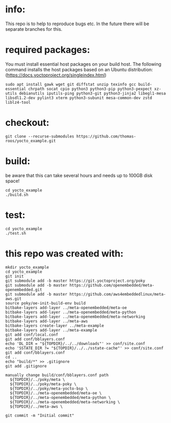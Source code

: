 # info:
This repo is to help to reproduce bugs etc.
In the future there will be separate branches for this.

# required packages:
You must install essential host packages on your build host. The following command installs the host packages based on an Ubuntu distribution: (https://docs.yoctoproject.org/singleindex.html)
```
sudo apt install gawk wget git diffstat unzip texinfo gcc build-essential chrpath socat cpio python3 python3-pip python3-pexpect xz-utils debianutils iputils-ping python3-git python3-jinja2 libegl1-mesa libsdl1.2-dev pylint3 xterm python3-subunit mesa-common-dev zstd liblz4-tool
```
# checkout:
```
git clone --recurse-submodules https://github.com/thomas-roos/yocto_example.git
```
# build:
be aware that this can take several hours and needs up to 100GB disk space!
```
cd yocto_example
./build.sh
```
# test:
```
cd yocto_example
./test.sh
```
# this repo was created with:
```
mkdir yocto_example
cd yocto_example
git init
git submodule add -b master https://git.yoctoproject.org/poky
git submodule add -b master https://github.com/openembedded/meta-openembedded.git 
git submodule add -b master https://github.com/aws4embeddedlinux/meta-aws.git 
source poky/oe-init-build-env build
bitbake-layers add-layer ../meta-openembedded/meta-oe
bitbake-layers add-layer ../meta-openembedded/meta-python
bitbake-layers add-layer ../meta-openembedded/meta-networking
bitbake-layers add-layer ../meta-aws
bitbake-layers create-layer ../meta-example
bitbake-layers add-layer ../meta-example
git add conf/local.conf
git add conf/bblayers.conf
echo 'DL_DIR = "${TOPDIR}/../../downloads"' >> conf/site.conf 
echo 'SSTATE_DIR ?= "${TOPDIR}/../../sstate-cache"' >> conf/site.conf 
git add conf/bblayers.conf
cd ..
echo "build/*" >> .gitignore
git add .gitignore

manually change build/conf/bblayers.conf path
  ${TOPDIR}/../poky/meta \
  ${TOPDIR}/../poky/meta-poky \
  ${TOPDIR}/../poky/meta-yocto-bsp \
  ${TOPDIR}/../meta-openembedded/meta-oe \
  ${TOPDIR}/../meta-openembedded/meta-python \
  ${TOPDIR}/../meta-openembedded/meta-networking \
  ${TOPDIR}/../meta-aws \

git commit -m "Initial commit"
```